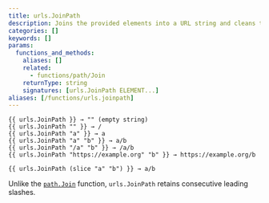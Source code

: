 ```yaml
---
title: urls.JoinPath
description: Joins the provided elements into a URL string and cleans the result of any ./ or ../ elements. If the argument list is empty, JoinPath returns an empty string.
categories: []
keywords: []
params:
  functions_and_methods:
    aliases: []
    related:
      - functions/path/Join
    returnType: string
    signatures: [urls.JoinPath ELEMENT...]
aliases: [/functions/urls.joinpath]
---
```


```go-html-template
{{ urls.JoinPath }} → "" (empty string)
{{ urls.JoinPath "" }} → /
{{ urls.JoinPath "a" }} → a
{{ urls.JoinPath "a" "b" }} → a/b
{{ urls.JoinPath "/a" "b" }} → /a/b
{{ urls.JoinPath "https://example.org" "b" }} → https://example.org/b

{{ urls.JoinPath (slice "a" "b") }} → a/b
```

Unlike the [`path.Join`] function, `urls.JoinPath` retains consecutive leading slashes.

[`path.Join`]: /functions/path/join/
